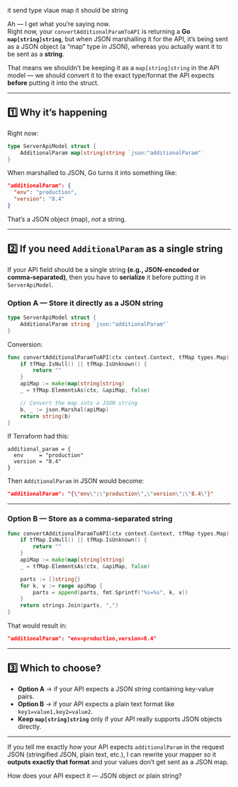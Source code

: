 it send type vlaue map it should be string

Ah — I get what you’re saying now.  
Right now, your `convertAdditionalParamToAPI` is returning a **Go `map[string]string`**, but when JSON marshalling it for the API, it’s being sent as a JSON object (a “map” type in JSON), whereas you actually want it to be sent as a **string**.  

That means we shouldn’t be keeping it as a `map[string]string` in the API model — we should convert it to the exact type/format the API expects **before** putting it into the struct.

***

## 1️⃣ Why it’s happening

Right now:

```go
type ServerApiModel struct {
    AdditionalParam map[string]string `json:"additionalParam"`
}
```

When marshalled to JSON, Go turns it into something like:

```json
"additionalParam": {
  "env": "production",
  "version": "8.4"
}
```

That’s a JSON object (map), *not* a string.

***

## 2️⃣ If you need `AdditionalParam` as a single string

If your API field should be a single string **(e.g., JSON-encoded or comma‑separated)**, then you have to **serialize** it before putting it in `ServerApiModel`.

### Option A — Store it directly as a JSON string

```go
type ServerApiModel struct {
    AdditionalParam string `json:"additionalParam"`
}
```

Conversion:

```go
func convertAdditionalParamToAPI(ctx context.Context, tfMap types.Map) string {
    if tfMap.IsNull() || tfMap.IsUnknown() {
        return ""
    }
    apiMap := make(map[string]string)
    _ = tfMap.ElementsAs(ctx, &apiMap, false)

    // Convert the map into a JSON string
    b, _ := json.Marshal(apiMap)
    return string(b)
}
```

If Terraform had this:

```hcl
additional_param = {
  env     = "production"
  version = "8.4"
}
```

Then `AdditionalParam` in JSON would become:

```json
"additionalParam": "{\"env\":\"production\",\"version\":\"8.4\"}"
```

***

### Option B — Store as a comma-separated string

```go
func convertAdditionalParamToAPI(ctx context.Context, tfMap types.Map) string {
    if tfMap.IsNull() || tfMap.IsUnknown() {
        return ""
    }
    apiMap := make(map[string]string)
    _ = tfMap.ElementsAs(ctx, &apiMap, false)

    parts := []string{}
    for k, v := range apiMap {
        parts = append(parts, fmt.Sprintf("%s=%s", k, v))
    }
    return strings.Join(parts, ",")
}
```

That would result in:

```json
"additionalParam": "env=production,version=8.4"
```

***

## 3️⃣ Which to choose?

- **Option A** → if your API expects a JSON *string* containing key-value pairs.
- **Option B** → if your API expects a plain text format like `key1=value1,key2=value2`.
- **Keep `map[string]string`** only if your API really supports JSON objects directly.

***

If you tell me exactly how your API expects `additionalParam` in the request JSON (stringified JSON, plain text, etc.), I can rewrite your mapper so it **outputs exactly that format** and your values don’t get sent as a JSON map.  

How does your API expect it — JSON object or plain string?

